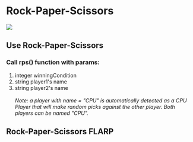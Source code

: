 # Rock-Paper-Scissors
<p>
<img src="https://img.shields.io/npms-io/quality-score/ffa">
</p>

## Use Rock-Paper-Scissors
### Call rps() function with params:
1. integer winningCondition
2. string player1's name
3. string player2's name
\
\
*Note: a player with name = "CPU" is automatically detected as a CPU Player that will make random picks against the other player. Both players can be named "CPU".*
## Rock-Paper-Scissors FLARP